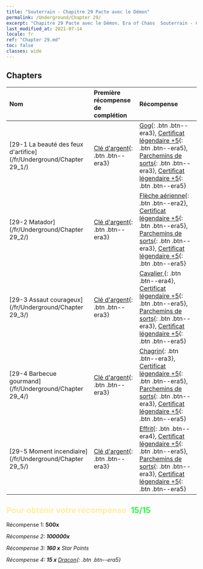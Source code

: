 ```yaml
---
title: "Souterrain - Chapitre 29 Pacte avec le Démon"
permalink: /Underground/Chapter 29/
excerpt: "Chapitre 29 Pacte avec le Démon. Era of Chaos  Souterrain - Chapitre 29. Pacte avec le Démon"
last_modified_at: 2021-07-14
locale: fr
ref: "Chapter 29.md"
toc: false
classes: wide
---
```


## Chapters

  | Nom |  Première récompense de complétion | Récompense |
  |:------------|:------------|:------------| 
  | [29-1  La beauté des feux d'artifice](/fr/Underground/Chapter 29_1/) | [Clé d'argent](/ItemsFR/con_693/){: .btn .btn--era3} | [Gog](/ItemsFR/unt_227/){: .btn .btn--era3}, [Certificat légendaire +5](/ItemsFR/mat_102/){: .btn .btn--era5}, [Parchemins de sorts](/ItemsFR/con_694/){: .btn .btn--era3}, [Certificat légendaire +5](/ItemsFR/mat_102/){: .btn .btn--era5} |
  | [29-2  Matador](/fr/Underground/Chapter 29_2/) | [Clé d'argent](/ItemsFR/con_693/){: .btn .btn--era3} | [Flèche aérienne](/ItemsFR/her_449/){: .btn .btn--era2}, [Certificat légendaire +5](/ItemsFR/mat_102/){: .btn .btn--era5}, [Parchemins de sorts](/ItemsFR/con_694/){: .btn .btn--era3}, [Certificat légendaire +5](/ItemsFR/mat_102/){: .btn .btn--era5} |
  | [29-3  Assaut courageux](/fr/Underground/Chapter 29_3/) | [Clé d'argent](/ItemsFR/con_693/){: .btn .btn--era3} | [Cavalier ](/ItemsFR/unt_195/){: .btn .btn--era4}, [Certificat légendaire +5](/ItemsFR/mat_102/){: .btn .btn--era5}, [Parchemins de sorts](/ItemsFR/con_694/){: .btn .btn--era3}, [Certificat légendaire +5](/ItemsFR/mat_102/){: .btn .btn--era5} |
  | [29-4  Barbecue gourmand](/fr/Underground/Chapter 29_4/) | [Clé d'argent](/ItemsFR/con_693/){: .btn .btn--era3} | [Chagrin](/ItemsFR/her_458/){: .btn .btn--era3}, [Certificat légendaire +5](/ItemsFR/mat_102/){: .btn .btn--era5}, [Parchemins de sorts](/ItemsFR/con_694/){: .btn .btn--era3}, [Certificat légendaire +5](/ItemsFR/mat_102/){: .btn .btn--era5} |
  | [29-5  Moment incendiaire](/fr/Underground/Chapter 29_5/) | [Clé d'argent](/ItemsFR/con_693/){: .btn .btn--era3} | [Effrit](/ItemsFR/unt_231/){: .btn .btn--era4}, [Certificat légendaire +5](/ItemsFR/mat_102/){: .btn .btn--era5}, [Parchemins de sorts](/ItemsFR/con_694/){: .btn .btn--era3}, [Certificat légendaire +5](/ItemsFR/mat_102/){: .btn .btn--era5} |


## <span style="color: #ffeea0">Pour obtenir votre récompense :</span><span style="color: #27f73a">15/15</span>

 Récompense 1:  **500x** <i class="fas fa-gem"/>

 Récompense 2:  **100000x** <i class="fas fa-coins"/>

 Récompense 3: **160 x** Star Points

 Récompense 4: **15 x** [Dracon](/ItemsFR/her_387/){: .btn .btn--era5}

